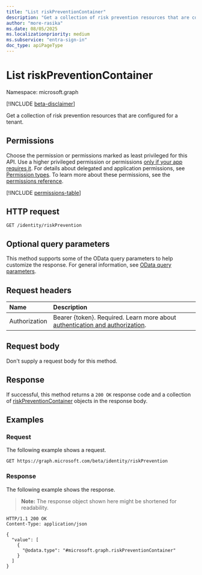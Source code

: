 ```yaml
---
title: "List riskPreventionContainer"
description: "Get a collection of risk prevention resources that are configured for a tenant"
author: "more-rasika"
ms.date: 08/05/2025
ms.localizationpriority: medium
ms.subservice: "entra-sign-in"
doc_type: apiPageType
---
```


# List riskPreventionContainer

Namespace: microsoft.graph

[!INCLUDE [beta-disclaimer](../../includes/beta-disclaimer.md)]

Get a collection of risk prevention resources that are configured for a tenant.

## Permissions

Choose the permission or permissions marked as least privileged for this API. Use a higher privileged permission or permissions [only if your app requires it](/graph/permissions-overview#best-practices-for-using-microsoft-graph-permissions). For details about delegated and application permissions, see [Permission types](/graph/permissions-overview#permission-types). To learn more about these permissions, see the [permissions reference](/graph/permissions-reference).

<!-- {
  "blockType": "permissions",
  "name": "identitycontainer-list-riskprevention-permissions"
}
-->
[!INCLUDE [permissions-table](../includes/permissions/identitycontainer-list-riskprevention-permissions.md)]

## HTTP request

<!-- {
  "blockType": "ignored"
}
-->
``` http
GET /identity/riskPrevention
```

## Optional query parameters

This method supports some of the OData query parameters to help customize the response. For general information, see [OData query parameters](/graph/query-parameters).

## Request headers

|Name|Description|
|:---|:---|
|Authorization|Bearer {token}. Required. Learn more about [authentication and authorization](/graph/auth/auth-concepts).|

## Request body

Don't supply a request body for this method.

## Response

If successful, this method returns a `200 OK` response code and a collection of [riskPreventionContainer](../resources/riskpreventioncontainer.md) objects in the response body.

## Examples

### Request

The following example shows a request.
<!-- {
  "blockType": "request",
  "name": "list_riskpreventioncontainer"
}
-->
``` http
GET https://graph.microsoft.com/beta/identity/riskPrevention
```


### Response

The following example shows the response.
>**Note:** The response object shown here might be shortened for readability.
<!-- {
  "blockType": "response",
  "truncated": true,
  "@odata.type": "microsoft.graph.riskPreventionContainer"
}
-->
``` http
HTTP/1.1 200 OK
Content-Type: application/json

{
  "value": [
    {
      "@odata.type": "#microsoft.graph.riskPreventionContainer"
    }
  ]
}
```

